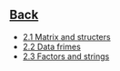 
## [Back](https://github.com/ifanzilka/Statistic_for_R/blob/main/README.md)
  * [2.1 Matrix and structers](https://github.com/ifanzilka/Statistic_for_R/blob/main/Module%202:%20advanced%20structures/2.1/Matrix_and_structers.md)
  * [2.2 Data frimes](https://github.com/ifanzilka/Statistic_for_R/blob/main/Module%202:%20advanced%20structures/2.2/2.2Data_frimes.md)
  * [2.3 Factors and strings]()
